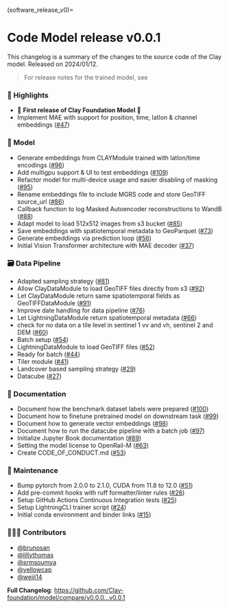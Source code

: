 (software_release_v0)=
# Code Model release v0.0.1

This changelog is a summary of the changes to the source code of the Clay model.
Released on 2024/01/12.

> For release notes for the trained model, see [](model_release)


### 💫 Highlights

* 🎉 **First release of Clay Foundation Model** 🎉
* Implement MAE with support for position, time, latlon & channel embeddings ([#47](https://github.com/Clay-foundation/model/pull/47))

### 🚀 Model

* Generate embeddings from CLAYModule trained with latlon/time encodings ([#96](https://github.com/Clay-foundation/model/pull/96))
* Add multigpu support & UI to test embeddings ([#109](https://github.com/Clay-foundation/model/pull/109))
* Refactor model for multi-device usage and easier disabling of masking ([#95](https://github.com/Clay-foundation/model/pull/95))
* Rename embeddings file to include MGRS code and store GeoTIFF source_url ([#86](https://github.com/Clay-foundation/model/pull/86))
* Callback function to log Masked Autoencoder reconstructions to WandB ([#88](https://github.com/Clay-foundation/model/pull/88))
* Adapt model to load 512x512 images from s3 bucket ([#85](https://github.com/Clay-foundation/model/pull/85))
* Save embeddings with spatiotemporal metadata to GeoParquet ([#73](https://github.com/Clay-foundation/model/pull/73))
* Generate embeddings via prediction loop ([#56](https://github.com/Clay-foundation/model/pull/56))
* Initial Vision Transformer architecture with MAE decoder ([#37](https://github.com/Clay-foundation/model/pull/37))

### 🗃️ Data Pipeline

* Adapted sampling strategy ([#81](https://github.com/Clay-foundation/model/pull/81))
* Allow ClayDataModule to load GeoTIFF files directly from s3 ([#92](https://github.com/Clay-foundation/model/pull/92))
* Let ClayDataModule return same spatiotemporal fields as GeoTIFFDataModule ([#91](https://github.com/Clay-foundation/model/pull/91))
* Improve date handling for data pipeline ([#76](https://github.com/Clay-foundation/model/pull/76))
* Let LightningDataModule return spatiotemporal metadata ([#66](https://github.com/Clay-foundation/model/pull/66))
* check for no data on a tile level in sentinel 1 vv and vh, sentinel 2 and DEM ([#60](https://github.com/Clay-foundation/model/pull/60))
* Batch setup ([#54](https://github.com/Clay-foundation/model/pull/54))
* LightningDataModule to load GeoTIFF files ([#52](https://github.com/Clay-foundation/model/pull/52))
* Ready for batch ([#44](https://github.com/Clay-foundation/model/pull/44))
* Tiler module ([#41](https://github.com/Clay-foundation/model/pull/41))
* Landcover based sampling strategy ([#29](https://github.com/Clay-foundation/model/pull/29))
* Datacube ([#27](https://github.com/Clay-foundation/model/pull/27))

### 📖 Documentation

* Document how the benchmark dataset labels were prepared ([#100](https://github.com/Clay-foundation/model/pull/100))
* Document how to finetune pretrained model on downstream task ([#99](https://github.com/Clay-foundation/model/pull/99))
* Document how to generate vector embeddings ([#98](https://github.com/Clay-foundation/model/pull/98))
* Document how to run the datacube pipeline with a batch job ([#97](https://github.com/Clay-foundation/model/pull/97))
* Initialize Jupyter Book documentation ([#89](https://github.com/Clay-foundation/model/pull/89))
* Setting the model license to OpenRail-M ([#63](https://github.com/Clay-foundation/model/pull/63))
* Create CODE_OF_CONDUCT.md ([#53](https://github.com/Clay-foundation/model/pull/53))

### 🧰 Maintenance

* Bump pytorch from 2.0.0 to 2.1.0, CUDA from 11.8 to 12.0 ([#51](https://github.com/Clay-foundation/model/pull/51))
* Add pre-commit hooks with ruff formatter/linter rules ([#26](https://github.com/Clay-foundation/model/pull/26))
* Setup GitHub Actions Continuous Integration tests ([#25](https://github.com/Clay-foundation/model/pull/25))
* Setup LightningCLI trainer script ([#24](https://github.com/Clay-foundation/model/pull/24))
* Initial conda environment and binder links ([#15](https://github.com/Clay-foundation/model/pull/15))

### 🧑‍🤝‍🧑 Contributors

* [@brunosan](https://github.com/brunosan)
* [@lillythomas](https://github.com/lillythomas)
* [@srmsoumya](https://github.com/srmsoumya)
* [@yellowcap](https://github.com/yellowcap)
* [@weiji14](https://github.com/weiji14)

**Full Changelog**: https://github.com/Clay-foundation/model/compare/v0.0.0...v0.0.1
